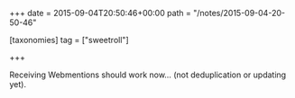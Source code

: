 +++
date = 2015-09-04T20:50:46+00:00
path = "/notes/2015-09-04-20-50-46"

[taxonomies]
tag = ["sweetroll"]

+++

<p>Receiving Webmentions should work now… (not deduplication or updating yet).</p><a href="https://www.brid.gy/publish/twitter"></a>